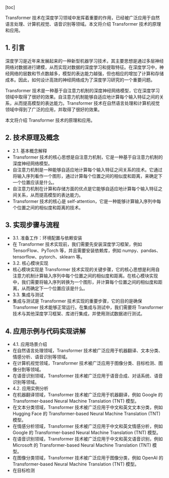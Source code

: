 
[toc]                    
                
                
Transformer 技术在深度学习领域中发挥着重要的作用，已经被广泛应用于自然语言处理、计算机视觉、语音识别等领域。本文将介绍 Transformer 技术的原理和应用。

## 1. 引言

深度学习是近年来发展起来的一种新型机器学习技术，其主要思想是通过多层神经网络对数据进行建模，从而实现对数据的深度学习和提取特征。在深度学习中，神经网络的层数和节点数越多，模型的表达能力越强，但也相应的增加了计算和存储成本。因此，如何设计高效的神经网络成为了深度学习研究的一个重要问题。

Transformer 技术是一种基于自注意力机制的深度神经网络模型，它在深度学习领域中取得了很好的效果。自注意力机制能够自适应地计算每个输入特征之间的关系，从而提高模型的表达能力。Transformer 技术在自然语言处理和计算机视觉领域中得到了广泛的应用，并取得了很好的效果。

本文将介绍 Transformer 技术的原理和应用。

## 2. 技术原理及概念

- 2.1. 基本概念解释
- Transformer 技术的核心思想是自注意力机制，它是一种基于自注意力机制的深度神经网络模型。
- 自注意力机制是一种能够自适应地计算每个输入特征之间关系的技术。它通过将输入序列看作一个图形，通过计算每个位置之间的相似度和距离，来确定下一个位置应该是什么。
- 自注意力机制在计算和存储方面的优点是它能够自适应地计算每个输入特征之间关系，从而提高模型的表达能力。
- Transformer 技术的核心是 self-attention，它是一种能够计算输入序列中每个位置之间的相似度和距离的技术。

## 3. 实现步骤与流程

- 3.1. 准备工作：环境配置与依赖安装
- 在 Transformer 技术实现前，我们需要先安装深度学习框架，例如 TensorFlow、PyTorch 等，并且需要安装依赖库，例如 numpy、pandas、tensorflow、pytorch、sklearn 等。
- 3.2. 核心模块实现
- 核心模块实现是 Transformer 技术实现的关键步骤，它的核心思想是利用自注意力机制计算输入序列中每个位置之间的相似度和距离。在核心模块实现中，我们需要将输入序列转换为一个图形，并计算每个位置之间的相似度和距离，从而确定下一个位置应该是什么。
- 3.3. 集成与测试
- 集成与测试是 Transformer 技术实现的重要步骤，它的目的是确保 Transformer 技术能够正常运行。在集成与测试中，我们需要将 Transformer 技术与其他深度学习框架、库进行集成，并使用测试数据进行测试。

## 4. 应用示例与代码实现讲解

- 4.1. 应用场景介绍
- 在自然语言处理领域，Transformer 技术被广泛应用于机器翻译、文本分类、情感分析、语音识别等领域。
- 在计算机视觉领域，Transformer 技术被广泛应用于图像分类、目标检测、图像分割等领域。
- 在语音识别领域，Transformer 技术被广泛应用于语音合成、对话系统、语音识别等领域。
- 4.2. 应用实例分析
- 在机器翻译领域，Transformer 技术被广泛应用于机器翻译，例如 Google 的 Transformer-based Neural Machine Translation (TNT) 模型。
- 在文本分类领域，Transformer 技术被广泛应用于中文和英文文本分类，例如 Hugging Face 的 Transformer-based Neural Machine Translation (TNT) 模型。
- 在情感分析领域，Transformer 技术被广泛应用于中文和英文情感分析，例如 Google 的 Transformer-based Neural Machine Translation (TNT) 模型。
- 在语音识别领域，Transformer 技术被广泛应用于中文和英文语音识别，例如 Microsoft 的 Transformer-based Neural Machine Translation (TNT) 模型。
- 在图像分类领域，Transformer 技术被广泛应用于图像分类，例如 OpenAI 的 Transformer-based Neural Machine Translation (TNT) 模型。
- 在目标检测

